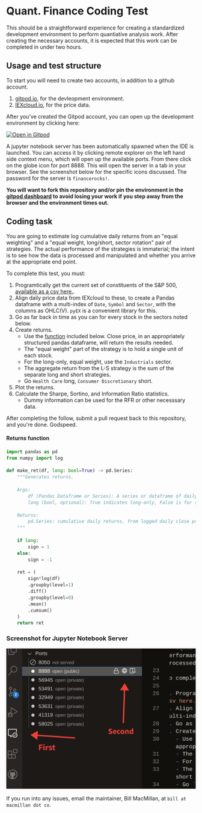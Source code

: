 # Quant. Finance Coding Test

This should be a straightforward experience for creating a standardized development environment to perform quantiative analysis work. After creating the necessary accounts, it is expected that this work can be completed in under two hours.

## Usage and test structure

To start you will need to create two accounts, in addition to a github account.

1. [gitpod.io](https://gitpod.io), for the devleopment environment.
2. [IEXcloud.io](https://iexcloud.io/), for the price data.

After you've created the Gitpod account, you can open up the development environment by clicking here:

[![Open in Gitpod](https://gitpod.io/button/open-in-gitpod.svg)](https://gitpod.io/#https://github.com/wmacmillan/quant-coding-test)

A jupyter notebook server has been automatically spawned when the IDE is launched. You can access it by clicking remote explorer on the left hand side context menu, which will open up the available ports. From there click on the globe icon for port 8888. This will open the server in a tab in your browser. See the screenshot below for the specific icons discussed. The password for the server is `financerocks!`.

**You will want to fork this repository and/or pin the environment in the [gitpod dashboard](gitpod.io) to avoid losing your work if you step away from the browser and the environment times out.**

## Coding task

You are going to estimate log cumulative daily returns from an "equal weighting" and a "equal weight, long/short, sector rotation" pair of strategies. The actual performance of the strategies is immaterial; the intent is to see how the data is processed and manipulated and whether you arrive at the appropriate end point.

To complete this test, you must:

1. Programtically get the current set of constituents of the S&P 500, [available as a csv here.](https://datahub.io/core/s-and-p-500-companies/r/constituents.csv).
2. Align daily price data from IEXcloud to these, to create a Pandas dataframe with a multi-index of `Date`, `Symbol` and `Sector`, with the columns as OHLC(V). `pyEX` is a convenient library for this.
3. Go as far back in time as you can for every stock in the sectors noted below.
4. Create returns.
   - Use the [function](#Returns_function) included below. Close price, in an appropriately structured pandas dataframe, will return the results needed.
   - The "equal weight" part of the strategy is to hold a single unit of each stock.
   - For the long-only, equal weight, use the `Industrials` sector.
   - The aggregate return from the L-S strategy is the sum of the separate long and short strategies.
   - Go `Health Care` long, `Consumer Discretionary` short.
5. Plot the returns.
6. Calculate the Sharpe, Sortino, and Information Ratio statistics.
   - Dummy information can be used for the RFR or other necesssary data.

After completing the follow, submit a pull request back to this repository, and you're done. Godspeed.

#### Returns function

```python
import pandas as pd
from numpy import log

def make_ret(df, long: bool=True) -> pd.Series:
    """Generates returns.

    Args:
        df (Pandas Dataframe or Series): A series or dataframe of daily close prices.
        long (bool, optional): True indicates long-only, False is for short-only. Defaults to True.
        
    Returns:
        pd.Series: cumulative daily returns, from logged daily close prices.
    """    
    
    if long:
        sign = 1
    else:
        sign = -1

    ret = (
        sign*log(df)
        .groupby(level=1)
        .diff()
        .groupby(level=0)
        .mean()
        .cumsum()
    )
    return ret
```

### Screenshot for Jupyter Notebook Server

![Click here.](ss.png)

If you run into any issues, email the maintainer, Bill MacMillan, at `bill at macmillan dot co`.

